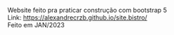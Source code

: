 Website feito pra praticar construção com bootstrap 5 <br>
Link: https://alexandrecrzb.github.io/site.bistro/ <br>
Feito em JAN/2023
